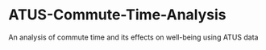 # ATUS-Commute-Time-Analysis
An analysis of commute time and its effects on well-being using ATUS data
